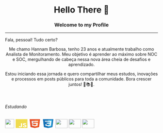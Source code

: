 <div align="center"> 
  <h1 >Hello There 🖖</h1>
  <h3 >Welcome to my Profile</h3>  
  <hr>
  <p align="justify">Fala, pessoal! Tudo certo?

Me chamo Hannam Barbosa, tenho 23 anos e atualmente trabalho como Analista de Monitoramento. Meu objetivo é aprender ao máximo sobre NOC e SOC, mergulhando de cabeça nessa nova área cheia de desafios e aprendizado.

Estou iniciando essa jornada e quero compartilhar meus estudos, inovações e processos em posts públicos para toda a comunidade. Bora crescer juntos! 🚀📚🤓.</p>
</div>

<div><br>
  <h6>Estudando</h6>
  <img align="center" height="30" width="30" src="https://img.icons8.com/?size=100&id=9uVrNMu3Zx1K&format=png&color=000000">
  <img align="center" height="30" width="40" src="https://raw.githubusercontent.com/devicons/devicon/master/icons/javascript/javascript-plain.svg">
  <img align="center" height="30" width="40" src="https://raw.githubusercontent.com/devicons/devicon/master/icons/html5/html5-original.svg">
  <img align="center" height="30" width="40" src="https://raw.githubusercontent.com/devicons/devicon/master/icons/css3/css3-original.svg">
  <img align="center" height="30" width="40" src="https://cdn.jsdelivr.net/gh/devicons/devicon/icons/bootstrap/bootstrap-original-wordmark.svg" /> 
  <img align="center" height="30" width="40" src="https://cdn.jsdelivr.net/gh/devicons/devicon/icons/mysql/mysql-original.svg"/> 
  <img align="center" height="30" width="40" src="https://cdn.jsdelivr.net/gh/devicons/devicon/icons/php/php-original.svg" />      
</div>
